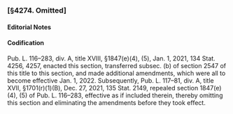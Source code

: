 ### [§4274. Omitted] ###

#### **Editorial Notes** ####

#### Codification ####

Pub. L. 116–283, div. A, title XVIII, §1847(e)(4), (5), Jan. 1, 2021, 134 Stat. 4256, 4257, enacted this section, transferred subsec. (b) of section 2547 of this title to this section, and made additional amendments, which were all to become effective Jan. 1, 2022. Subsequently, Pub. L. 117–81, div. A, title XVII, §1701(r)(1)(B), Dec. 27, 2021, 135 Stat. 2149, repealed section 1847(e)(4), (5) of Pub. L. 116–283, effective as if included therein, thereby omitting this section and eliminating the amendments before they took effect.
